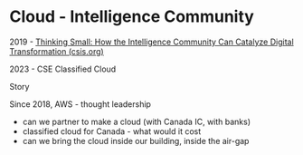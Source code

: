 # Cloud - Intelligence Community

2019 - [Thinking Small: How the Intelligence Community Can Catalyze Digital Transformation (csis.org)](https://www.csis.org/analysis/thinking-small-how-intelligence-community-can-catalyze-digital-transformation)

2023 - CSE Classified Cloud

Story

Since 2018, AWS - thought leadership

- can we partner to make a cloud (with Canada IC, with banks)
- classified cloud for Canada - what would it cost
- can we bring the cloud inside our building, inside the air-gap